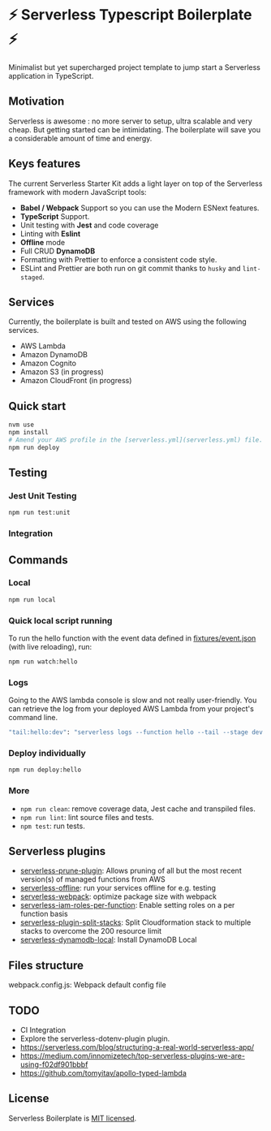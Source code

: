 # ⚡️ Serverless Typescript Boilerplate ⚡️

Minimalist but yet supercharged project template to jump start a Serverless application in TypeScript.

## Motivation

Serverless is awesome : no more server to setup, ultra scalable and very cheap. But getting started can be intimidating. The boilerplate will save you a considerable amount of time and energy.

## Keys features

The current Serverless Starter Kit adds a light layer on top of the Serverless framework with modern JavaScript tools:

- **Babel / Webpack** Support so you can use the Modern ESNext features.
- **TypeScript** Support.
- Unit testing with **Jest** and code coverage
- Linting with **Eslint**
- **Offline** mode
- Full CRUD **DynamoDB**
- Formatting with Prettier to enforce a consistent code style.
- ESLint and Prettier are both run on git commit thanks to `husky` and `lint-staged`.

## Services

Currently, the boilerplate is built and tested on AWS using the following services.

- AWS Lambda
- Amazon DynamoDB
- Amazon Cognito
- Amazon S3 (in progress)
- Amazon CloudFront (in progress)

## Quick start

```bash
nvm use
npm install
# Amend your AWS profile in the [serverless.yml](serverless.yml) file. Search for YOUR_PROFILE.
npm run deploy
```

## Testing

### Jest Unit Testing

```bash
npm run test:unit
```

### Integration

## Commands

### Local

```bash
npm run local
```

### Quick local script running

To run the hello function with the event data defined in [fixtures/event.json](./fixtures/event.json) (with live reloading), run:

```bash
npm run watch:hello
```

### Logs

Going to the AWS lambda console is slow and not really user-friendly. You can retrieve the log from your deployed AWS Lambda from your project's command line.

```bash
"tail:hello:dev": "serverless logs --function hello --tail --stage dev --aws-profile <your profile>"
```

### Deploy individually

```bash
npm run deploy:hello
```

### More

- `npm run clean`: remove coverage data, Jest cache and transpiled files.
- `npm run lint`: lint source files and tests.
- `npm test`: run tests.

## Serverless plugins

- [serverless-prune-plugin](https://www.npmjs.com/package/serverless-prune-plugin): Allows pruning of all but the most recent version(s) of managed functions from AWS
- [serverless-offline](https://github.com/dherault/serverless-offline): run your services offline for e.g. testing
- [serverless-webpack](https://github.com/elastic-coders/serverless-webpack): optimize package size with webpack
- [serverless-iam-roles-per-function](https://www.npmjs.com/package/serverless-iam-roles-per-function): Enable setting roles on a per function basis
- [serverless-plugin-split-stacks](https://github.com/dougmoscrop/serverless-plugin-split-stacks): Split Cloudformation stack to multiple stacks to overcome the 200 resource limit
- [serverless-dynamodb-local](https://www.npmjs.com/package/serverless-dynamodb-local): Install DynamoDB Local

## Files structure

webpack.config.js: Webpack default config file

## TODO

- CI Integration
- Explore the serverless-dotenv-plugin plugin.
- https://serverless.com/blog/structuring-a-real-world-serverless-app/
- https://medium.com/innomizetech/top-serverless-plugins-we-are-using-f02df901bbbf
- https://github.com/tomyitav/apollo-typed-lambda

## License

Serverless Boilerplate is [MIT licensed](https://opensource.org/licenses/MIT).
